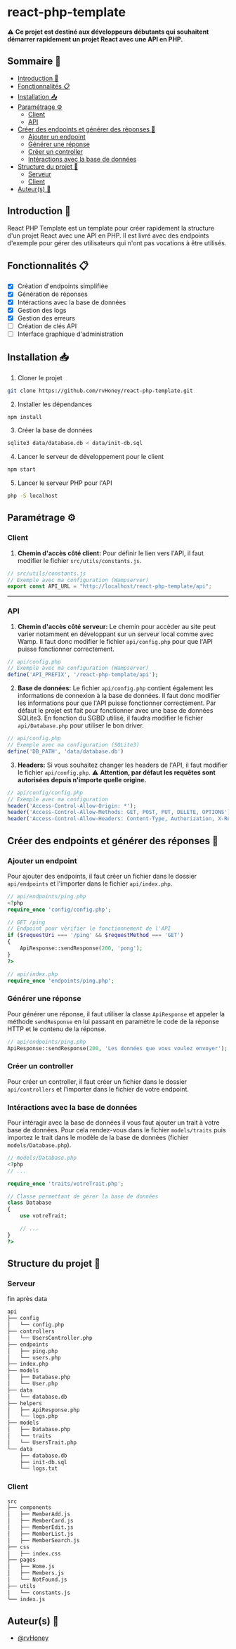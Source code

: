 # react-php-template

⚠️ **Ce projet est destiné aux développeurs débutants qui souhaitent démarrer rapidement un projet React avec une API en PHP.**

## Sommaire 📑
- [Introduction 🚪](#introduction-)
- [Fonctionnalités 📋](#fonctionnalités-)
- [Installation 📥](#installation-)
- [Paramétrage ⚙️](#paramétrage-)
  - [Client](#client)
  - [API](#api)
- [Créer des endpoints et générer des réponses 📡](#créer-des-endpoints-et-générer-des-réponses-)
    - [Ajouter un endpoint](#ajouter-un-endpoint)
    - [Générer une réponse](#générer-une-réponse)
    - [Créer un controller](#créer-un-controller)
    - [Intéractions avec la base de données](#intéractions-avec-la-base-de-données)
- [Structure du projet 📁](#structure-du-projet-)
    - [Serveur](#serveur)
    - [Client](#client-1)
- [Auteur(s) 👥](#auteurs-)

## Introduction 🚪
React PHP Template est un template pour créer rapidement la structure d'un projet React avec une API en PHP. Il est livré avec des endpoints d'exemple pour gérer des utilisateurs qui n'ont pas vocations à être utilisés.

## Fonctionnalités 📋
- [x] Création d'endpoints simplifiée
- [x] Génération de réponses
- [x] Intéractions avec la base de données
- [x] Gestion des logs
- [x] Gestion des erreurs
- [ ] Création de clés API
- [ ] Interface graphique d'administration

## Installation 📥
1. Cloner le projet
```bash
git clone https://github.com/rvHoney/react-php-template.git
```

2. Installer les dépendances
```bash
npm install
```

3. Créer la base de données
```bash
sqlite3 data/database.db < data/init-db.sql
```

4. Lancer le serveur de développement pour le client
```bash
npm start
```

5. Lancer le serveur PHP pour l'API
```bash
php -S localhost
```

## Paramétrage ⚙️
### Client

1. **Chemin d'accès côté client:**
Pour définir le lien vers l'API, il faut modifier le fichier `src/utils/constants.js`.
```javascript
// src/utils/constants.js
// Exemple avec ma configuration (Wampserver)
export const API_URL = "http://localhost/react-php-template/api";
```
___

### API
1. **Chemin d'accès côté serveur:**
Le chemin pour accèder au site peut varier notamment en développant sur un serveur local comme avec Wamp. Il faut donc modifier le fichier `api/config.php` pour que l'API puisse fonctionner correctement.
```php
// api/config.php
// Exemple avec ma configuration (Wampserver)
define('API_PREFIX', '/react-php-template/api');
```

2. **Base de données:**
Le fichier `api/config.php` contient également les informations de connexion à la base de données. Il faut donc modifier les informations pour que l'API puisse fonctionner correctement.
Par défaut le projet est fait pour fonctionner avec une base de données SQLite3. En fonction du SGBD utilisé, il faudra modifier le fichier `api/Database.php` pour utiliser le bon driver.
```php
// api/config.php 
// Exemple avec ma configuration (SQLite3)
define('DB_PATH', 'data/database.db')
```

3. **Headers:**
Si vous souhaitez changer les headers de l'API, il faut modifier le fichier `api/config.php`. ⚠️ **Attention, par défaut les requêtes sont autorisées depuis n'importe quelle origine.**
```php
// api/config/config.php
// Exemple avec ma configuration
header('Access-Control-Allow-Origin: *');
header('Access-Control-Allow-Methods: GET, POST, PUT, DELETE, OPTIONS');
header('Access-Control-Allow-Headers: Content-Type, Authorization, X-Requested-With');
```

## Créer des endpoints et générer des réponses 📡
### Ajouter un endpoint
Pour ajouter des endpoints, il faut créer un fichier dans le dossier `api/endpoints` et l'importer dans le fichier `api/index.php`.
```php
// api/endpoints/ping.php
<?php
require_once 'config/config.php';

// GET /ping
// Endpoint pour vérifier le fonctionnement de l'API
if ($requestUri === '/ping' && $requestMethod === 'GET')
{
    ApiResponse::sendResponse(200, 'pong');
}
?>
```
```php
// api/index.php
require_once 'endpoints/ping.php';
```

### Générer une réponse
Pour générer une réponse, il faut utiliser la classe `ApiResponse` et appeler la méthode `sendResponse` en lui passant en paramètre le code de la réponse HTTP et le contenu de la réponse.
```php
// api/endpoints/ping.php
ApiResponse::sendResponse(200, 'Les données que vous voulez envoyer');
```

### Créer un controller
Pour créer un controller, il faut créer un fichier dans le dossier `api/controllers` et l'importer dans le fichier de votre endpoint.

### Intéractions avec la base de données
Pour intéragir avec la base de données il vous faut ajouter un trait à votre base de données. Pour cela rendez-vous dans le fichier `models/traits` puis importez le trait dans le modèle de la base de données (fichier `models/Database.php`).
```php
// models/Database.php
<?php
// ...

require_once 'traits/votreTrait.php';

// Classe permettant de gérer la base de données
class Database
{
    use votreTrait;

    // ...
}
?>
```

## Structure du projet 📁
### Serveur
fin après data
```bash
api
├── config
│   └── config.php
├── controllers
│   └── UsersController.php
├── endpoints
│   ├── ping.php
│   └── users.php
├── index.php
├── models
│   ├── Database.php
│   └── User.php
├── data
│   └── database.db
├── helpers
│   ├── ApiResponse.php
│   └── logs.php
├── models
│   ├── Database.php
│   └── traits
│   └── UsersTrait.php
└── data
    ├── database.db
    ├── init-db.sql
    └── logs.txt
```

### Client
```bash
src
├── components
│   ├── MemberAdd.js
│   ├── MemberCard.js
│   ├── MemberEdit.js
│   ├── MemberList.js
│   ├── MemberSearch.js
├── css
│   ├── index.css
├── pages
│   ├── Home.js
│   ├── Members.js
│   └── NotFound.js
├── utils
│   └── constants.js
└── index.js
```

## Auteur(s) 👥
- [@rvHoney](https://www.github.com/rvHoney)
